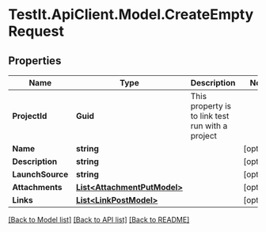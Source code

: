 # TestIt.ApiClient.Model.CreateEmptyRequest

## Properties

Name | Type | Description | Notes
------------ | ------------- | ------------- | -------------
**ProjectId** | **Guid** | This property is to link test run with a project | 
**Name** | **string** |  | [optional] 
**Description** | **string** |  | [optional] 
**LaunchSource** | **string** |  | [optional] 
**Attachments** | [**List&lt;AttachmentPutModel&gt;**](AttachmentPutModel.md) |  | [optional] 
**Links** | [**List&lt;LinkPostModel&gt;**](LinkPostModel.md) |  | [optional] 

[[Back to Model list]](../README.md#documentation-for-models) [[Back to API list]](../README.md#documentation-for-api-endpoints) [[Back to README]](../README.md)

